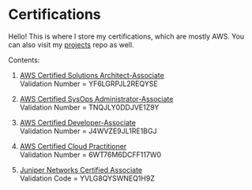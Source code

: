 # Certifications

Hello! This is where I store my certifications, which are mostly AWS. You can also visit my [projects](https://github.com/jmrocampo/projects) repo as well.

Contents:
1. [AWS Certified Solutions Architect-Associate](https://github.com/jmrocampo/projects/blob/main/certifications/AWS-SAA-Ocampo.pdf)  
Validation Number = YF6LGRPJL2REQYSE
    
2. [AWS Certified SysOps Administrator-Associate](https://github.com/jmrocampo/certifications/blob/main/AWS-SOA-Ocampo.pdf)  
Validation Number = TNQJLY0DDJVE1Z9Y
    
3. [AWS Certified Developer-Associate](https://github.com/jmrocampo/projects/blob/main/certifications/AWS-DVA-Ocampo.pdf)  
Validation Number = J4WVZE9JL1RE1BGJ
    
4. [AWS Certified Cloud Practitioner](https://github.com/jmrocampo/projects/blob/main/certifications/AWS-CCP-Ocampo.pdf)  
Validation Number = 6WT76M6DCFF117W0
    
5. [Juniper Networks Certified Associate](https://github.com/jmrocampo/projects/blob/main/certifications/JNCIA-Ocampo.pdf)  
Validation Code = YVLG8QYSWNEQ1H9Z
